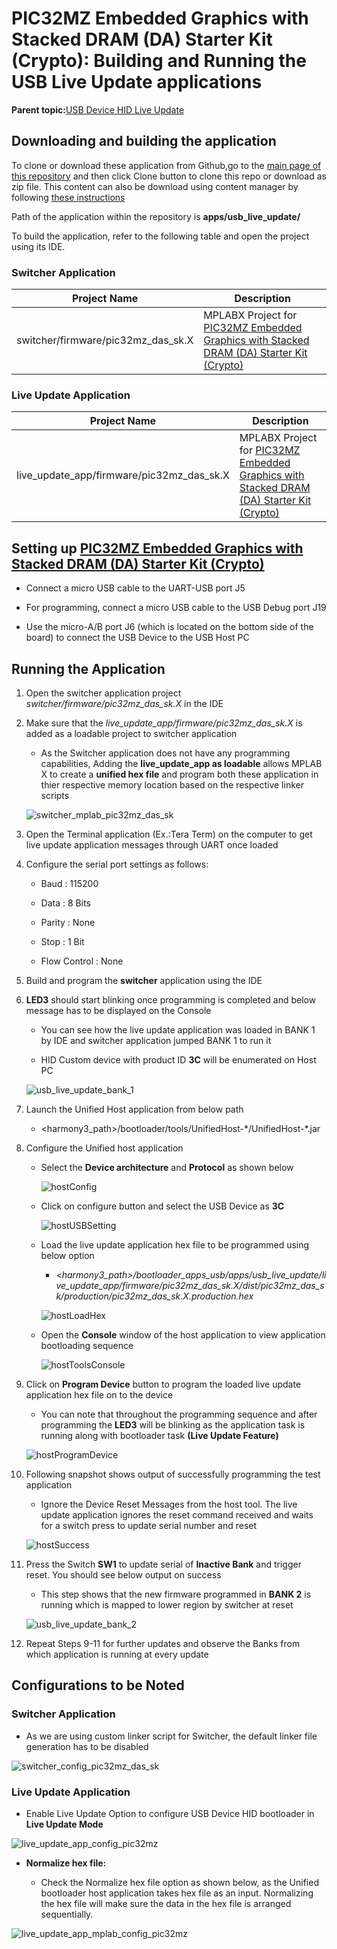 # PIC32MZ Embedded Graphics with Stacked DRAM \(DA\) Starter Kit \(Crypto\): Building and Running the USB Live Update applications

**Parent topic:**[USB Device HID Live Update](GUID-502AC95C-65E4-4993-920A-86511AD072FB.md)

## Downloading and building the application

To clone or download these application from Github,go to the [main page of this repository](https://github.com/Microchip-MPLAB-Harmony/bootloader_apps_usb) and then click Clone button to clone this repo or download as zip file. This content can also be download using content manager by following [these instructions](https://github.com/Microchip-MPLAB-Harmony/contentmanager/wiki)

Path of the application within the repository is **apps/usb\_live\_update/**

To build the application, refer to the following table and open the project using its IDE.

### Switcher Application

|Project Name|Description|
|------------|-----------|
|switcher/firmware/pic32mz\_das\_sk.X|MPLABX Project for [PIC32MZ Embedded Graphics with Stacked DRAM \(DA\) Starter Kit \(Crypto\)](http://www.microchip.com/DevelopmentTools/ProductDetails/DM320010-C)|

### Live Update Application

|Project Name|Description|
|------------|-----------|
|live\_update\_app/firmware/pic32mz\_das\_sk.X|MPLABX Project for [PIC32MZ Embedded Graphics with Stacked DRAM \(DA\) Starter Kit \(Crypto\)](http://www.microchip.com/DevelopmentTools/ProductDetails/DM320010-C)|

## Setting up [PIC32MZ Embedded Graphics with Stacked DRAM \(DA\) Starter Kit \(Crypto\)](http://www.microchip.com/DevelopmentTools/ProductDetails/DM320010-C)

-   Connect a micro USB cable to the UART-USB port J5

-   For programming, connect a micro USB cable to the USB Debug port J19

-   Use the micro-A/B port J6 \(which is located on the bottom side of the board\) to connect the USB Device to the USB Host PC


## Running the Application

1.  Open the switcher application project *switcher/firmware/pic32mz\_das\_sk.X* in the IDE

2.  Make sure that the *live\_update\_app/firmware/pic32mz\_das\_sk.X* is added as a loadable project to switcher application

    -   As the Switcher application does not have any programming capabilities, Adding the **live\_update\_app as loadable** allows MPLAB X to create a **unified hex file** and program both these application in thier respective memory location based on the respective linker scripts

    ![switcher_mplab_pic32mz_das_sk](GUID-F59BC274-A243-4464-911B-5955E1E7D671-low.png)

3.  Open the Terminal application \(Ex.:Tera Term\) on the computer to get live update application messages through UART once loaded

4.  Configure the serial port settings as follows:

    -   Baud : 115200

    -   Data : 8 Bits

    -   Parity : None

    -   Stop : 1 Bit

    -   Flow Control : None

5.  Build and program the **switcher** application using the IDE

6.  **LED3** should start blinking once programming is completed and below message has to be displayed on the Console

    -   You can see how the live update application was loaded in BANK 1 by IDE and switcher application jumped BANK 1 to run it

    -   HID Custom device with product ID **3C** will be enumerated on Host PC

    ![usb_live_update_bank_1](GUID-BB25B4FC-869C-4468-A2A0-F83A43B54FB3-low.png)

7.  Launch the Unified Host application from below path

    -   <harmony3\_path\>/bootloader/tools/UnifiedHost-\*/UnifiedHost-\*.jar

8.  Configure the Unified host application

    -   Select the **Device architecture** and **Protocol** as shown below

        ![hostConfig](GUID-C18727F3-A7EE-4AAF-8CA5-29601B6698B2-low.png)

    -   Click on configure button and select the USB Device as **3C**

        ![hostUSBSetting](GUID-512E883A-79C6-479C-B837-6F58E95FBC99-low.png)

    -   Load the live update application hex file to be programmed using below option

        -   *<harmony3\_path\>/bootloader\_apps\_usb/apps/usb\_live\_update/live\_update\_app/firmware/pic32mz\_das\_sk.X/dist/pic32mz\_das\_sk/production/pic32mz\_das\_sk.X.production.hex*

        ![hostLoadHex](GUID-C27BBF10-46F8-4F17-A1DB-079200049927-low.png)

    -   Open the **Console** window of the host application to view application bootloading sequence

        ![hostToolsConsole](GUID-52FEDFF8-A19E-4102-8B7D-CA022AE775A4-low.png)

9.  Click on **Program Device** button to program the loaded live update application hex file on to the device

    -   You can note that throughout the programming sequence and after programming the **LED3** will be blinking as the application task is running along with bootloader task **\(Live Update Feature\)**

    ![hostProgramDevice](GUID-10B93D7E-32BB-4904-B17A-6F81A6FC31BA-low.png)

10. Following snapshot shows output of successfully programming the test application

    -   Ignore the Device Reset Messages from the host tool. The live update application ignores the reset command received and waits for a switch press to update serial number and reset

    ![hostSuccess](GUID-7C4B3A30-29A2-4532-8AF8-A766A0723839-low.png)

11. Press the Switch **SW1** to update serial of **Inactive Bank** and trigger reset. You should see below output on success

    -   This step shows that the new firmware programmed in **BANK 2** is running which is mapped to lower region by switcher at reset

    ![usb_live_update_bank_2](GUID-9847F05F-B9A0-46F8-8787-A8C3E35B75B2-low.png)

12. Repeat Steps 9-11 for further updates and observe the Banks from which application is running at every update


## Configurations to be Noted

### Switcher Application

-   As we are using custom linker script for Switcher, the default linker file generation has to be disabled


![switcher_config_pic32mz_das_sk](GUID-AED95F70-90A7-4E76-8F01-5950A3B0E6C6-low.png)

### Live Update Application

-   Enable Live Update Option to configure USB Device HID bootloader in **Live Update Mode**


![live_update_app_config_pic32mz](GUID-6EB591DD-4198-45FA-A528-BA9C8A5E2639-low.png)

-   **Normalize hex file:**

    -   Check the Normalize hex file option as shown below, as the Unified bootloader host application takes hex file as an input. Normalizing the hex file will make sure the data in the hex file is arranged sequentially.


![live_update_app_mplab_config_pic32mz](GUID-180A656C-B2F8-4D52-A1AD-2F36CAB3D9C6-low.png)


